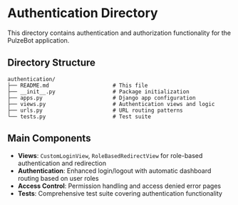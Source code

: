 # Authentication Directory

This directory contains authentication and authorization functionality for the PulzeBot application.

## Directory Structure

```
authentication/
├── README.md                    # This file
├── __init__.py                  # Package initialization
├── apps.py                      # Django app configuration
├── views.py                     # Authentication views and logic
├── urls.py                      # URL routing patterns
└── tests.py                     # Test suite
```

## Main Components

- **Views**: `CustomLoginView`, `RoleBasedRedirectView` for role-based authentication and redirection
- **Authentication**: Enhanced login/logout with automatic dashboard routing based on user roles
- **Access Control**: Permission handling and access denied error pages
- **Tests**: Comprehensive test suite covering authentication functionality